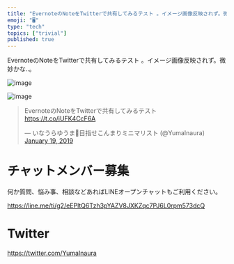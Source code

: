 ```yaml
---
title: "EvernoteのNoteをTwitterで共有してみるテスト 。イメージ画像反映されず。微妙かな‥。"
emoji: "🖥"
type: "tech"
topics: ["trivial"]
published: true
---
```


EvernoteのNoteをTwitterで共有してみるテスト 。イメージ画像反映されず。微妙かな‥。

![image](https://user-images.githubusercontent.com/13635059/51419241-36e89000-1bcc-11e9-8122-5f45727f483a.png)

![image](https://user-images.githubusercontent.com/13635059/51419234-305a1880-1bcc-11e9-85f7-f7687d219688.png)

<blockquote class="twitter-tweet" data-lang="en"><p lang="ja" dir="ltr">EvernoteのNoteをTwitterで共有してみるテスト <a href="https://t.co/iUFK4CcF6A">https://t.co/iUFK4CcF6A</a></p>&mdash; いなうらゆうま🤖目指せこんまりミニマリスト (@YumaInaura) <a href="https://twitter.com/YumaInaura/status/1086419276896993280?ref_src=twsrc%5Etfw">January 19, 2019</a></blockquote>












<!-- Update From Qiita API -->

# チャットメンバー募集


何か質問、悩み事、相談などあればLINEオープンチャットもご利用ください。

https://line.me/ti/g2/eEPltQ6Tzh3pYAZV8JXKZqc7PJ6L0rpm573dcQ





# Twitter


https://twitter.com/YumaInaura


<!-- Update From Qiita API -->



